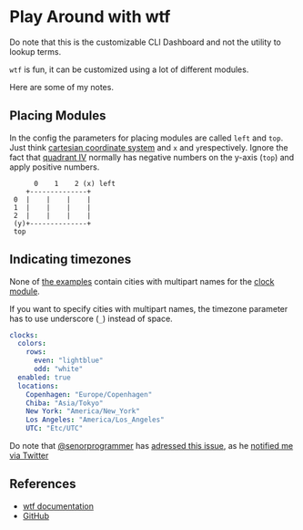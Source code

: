 # Play Around with wtf

Do note that this is the customizable CLI Dashboard and not the utility to lookup terms.

`wtf` is fun, it can be customized using a lot of different modules.

Here are some of my notes.

## Placing Modules

In the config the parameters for placing modules are called `left` and `top`. Just think [cartesian coordinate system](https://en.wikipedia.org/wiki/Cartesian_coordinate_system) and `x` and `y`respectively. Ignore the fact that [quadrant IV](https://en.wikipedia.org/wiki/Quadrant_(plane_geometry)) normally has negative numbers on the y-axis (`top`) and apply positive numbers.

```
      0    1    2 (x) left
    +--------------+
 0  |    |    |    |
 1  |    |    |    |
 2  |    |    |    |
 (y)+--------------+
 top

```

## Indicating timezones

None of [the examples](https://github.com/senorprogrammer/wtf/tree/master/_sample_configs) contain cities with multipart names for the [clock module](https://wtfutil.com/posts/modules/clocks/).

If you want to specify cities with multipart names, the timezone parameter has to use underscore (`_`) instead of space.

```yaml
clocks:
  colors:
    rows:
      even: "lightblue"
      odd: "white"
  enabled: true
  locations:
    Copenhagen: "Europe/Copenhagen"
    Chiba: "Asia/Tokyo"
    New York: "America/New_York"
    Los Angeles: "America/Los_Angeles"
    UTC: "Etc/UTC"
```

Do note that [@senorprogrammer](https://twitter.com/senorprogrammer) has [adressed this issue](https://github.com/senorprogrammer/wtf/commit/111c2e1ae3369279edf0965b50a6bc986548c62c), as he [notified me via Twitter](https://twitter.com/senorprogrammer/status/1021437879518498816)

## References

- [wtf documentation](https://wtfutil.com/)
- [GitHub](https://github.com/senorprogrammer/wtf)
